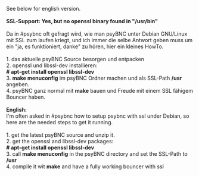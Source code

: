 <html><body><p>See below for english version.<br>
<br>
<strong>SSL-Support: Yes, but no openssl binary found in "/usr/bin"</strong><br>
<br>
Da in #psybnc oft gefragt wird, wie man psyBNC unter Debian GNU/Linux mit SSL zum laufen kriegt, und ich immer die selbe Antwort geben muss um ein "ja, es funktioniert, danke" zu hören, hier ein kleines HowTo.<br>
<br>
1. das aktuelle psyBNC Source besorgen und entpacken<br>
2. openssl und libssl-dev installieren:<br>
<strong># apt-get install openssl libssl-dev</strong><br>
3. <strong>make menuconfig</strong> im psyBNC Ordner machen und als SSL-Path <strong>/usr</strong> angeben.<br>
4. psyBNC ganz normal mit <strong>make</strong> bauen und Freude mit einem SSL fähigem Bouncer haben.<br>
<br>
<strong>English:</strong><br>
I'm often asked in #psybnc how to setup psybnc with ssl under Debian, so here are the needed steps to get it running.<br>
<br>
1. get the latest psyBNC source and unzip it.<br>
2. get the openssl and libssl-dev packages:<br>
<strong># apt-get install openssl libssl-dev</strong><br>
3. call <strong>make menuconfig</strong> in the psyBNC directory and set the SSL-Path to <strong>/usr</strong><br>
4. compile it wit <strong>make</strong> and have a fully working bouncer with ssl</p></body></html>